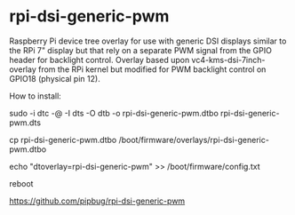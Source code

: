 # rpi-dsi-generic-pwm
Raspberry Pi device tree overlay for use with generic DSI displays similar to the RPi 7" display but that rely on a separate PWM signal from the GPIO header for backlight control.
Overlay based upon vc4-kms-dsi-7inch-overlay from the RPi kernel but modified for PWM backlight control on GPIO18 (physical pin 12).

How to install:

sudo -i
dtc -@ -I dts -O dtb -o rpi-dsi-generic-pwm.dtbo rpi-dsi-generic-pwm.dts

cp rpi-dsi-generic-pwm.dtbo /boot/firmware/overlays/rpi-dsi-generic-pwm.dtbo

echo "dtoverlay=rpi-dsi-generic-pwm" >> /boot/firmware/config.txt

reboot

https://github.com/pipbug/rpi-dsi-generic-pwm
